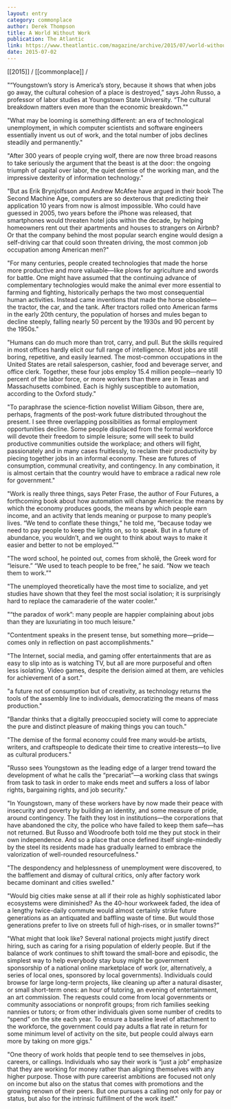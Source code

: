 ```yaml
---
layout: entry
category: commonplace
author: Derek Thompson
title: A World Without Work
publication: The Atlantic
link: https://www.theatlantic.com/magazine/archive/2015/07/world-without-work/395294/
date: 2015-07-02
---
```


[[2015]] / [[commonplace]] / 

"“Youngstown’s story is America’s story, because it shows that when jobs go away, the cultural cohesion of a place is destroyed,” says John Russo, a professor of labor studies at Youngstown State University. “The cultural breakdown matters even more than the economic breakdown.”"

"What may be looming is something different: an era of technological unemployment, in which computer scientists and software engineers essentially invent us out of work, and the total number of jobs declines steadily and permanently."

"After 300 years of people crying wolf, there are now three broad reasons to take seriously the argument that the beast is at the door: the ongoing triumph of capital over labor, the quiet demise of the working man, and the impressive dexterity of information technology."
 
"But as Erik Brynjolfsson and Andrew McAfee have argued in their book The Second Machine Age, computers are so dexterous that predicting their application 10 years from now is almost impossible. Who could have guessed in 2005, two years before the iPhone was released, that smartphones would threaten hotel jobs within the decade, by helping homeowners rent out their apartments and houses to strangers on Airbnb? Or that the company behind the most popular search engine would design a self-driving car that could soon threaten driving, the most common job occupation among American men?"

"For many centuries, people created technologies that made the horse more productive and more valuable—like plows for agriculture and swords for battle. One might have assumed that the continuing advance of complementary technologies would make the animal ever more essential to farming and fighting, historically perhaps the two most consequential human activities. Instead came inventions that made the horse obsolete—the tractor, the car, and the tank. After tractors rolled onto American farms in the early 20th century, the population of horses and mules began to decline steeply, falling nearly 50 percent by the 1930s and 90 percent by the 1950s."

"Humans can do much more than trot, carry, and pull. But the skills required in most offices hardly elicit our full range of intelligence. Most jobs are still boring, repetitive, and easily learned. The most-common occupations in the United States are retail salesperson, cashier, food and beverage server, and office clerk. Together, these four jobs employ 15.4 million people—nearly 10 percent of the labor force, or more workers than there are in Texas and Massachusetts combined. Each is highly susceptible to automation, according to the Oxford study."

"To paraphrase the science-fiction novelist William Gibson, there are, perhaps, fragments of the post-work future distributed throughout the present. I see three overlapping possibilities as formal employment opportunities decline. Some people displaced from the formal workforce will devote their freedom to simple leisure; some will seek to build productive communities outside the workplace; and others will fight, passionately and in many cases fruitlessly, to reclaim their productivity by piecing together jobs in an informal economy. These are futures of consumption, communal creativity, and contingency. In any combination, it is almost certain that the country would have to embrace a radical new role for government."
 
"Work is really three things, says Peter Frase, the author of Four Futures, a forthcoming book about how automation will change America: the means by which the economy produces goods, the means by which people earn income, and an activity that lends meaning or purpose to many people’s lives. “We tend to conflate these things,” he told me, “because today we need to pay people to keep the lights on, so to speak. But in a future of abundance, you wouldn’t, and we ought to think about ways to make it easier and better to not be employed.”"

"The word school, he pointed out, comes from skholē, the Greek word for “leisure.” “We used to teach people to be free,” he said. “Now we teach them to work.”"

"The unemployed theoretically have the most time to socialize, and yet studies have shown that they feel the most social isolation; it is surprisingly hard to replace the camaraderie of the water cooler."

"“the paradox of work”: many people are happier complaining about jobs than they are luxuriating in too much leisure."

"Contentment speaks in the present tense, but something more—pride—comes only in reflection on past accomplishments."

"The Internet, social media, and gaming offer entertainments that are as easy to slip into as is watching TV, but all are more purposeful and often less isolating. Video games, despite the derision aimed at them, are vehicles for achievement of a sort."

"a future not of consumption but of creativity, as technology returns the tools of the assembly line to individuals, democratizing the means of mass production."

"Bandar thinks that a digitally preoccupied society will come to appreciate the pure and distinct pleasure of making things you can touch."

"The demise of the formal economy could free many would-be artists, writers, and craftspeople to dedicate their time to creative interests—to live as cultural producers."

"Russo sees Youngstown as the leading edge of a larger trend toward the development of what he calls the “precariat”—a working class that swings from task to task in order to make ends meet and suffers a loss of labor rights, bargaining rights, and job security."

"In Youngstown, many of these workers have by now made their peace with insecurity and poverty by building an identity, and some measure of pride, around contingency. The faith they lost in institutions—the corporations that have abandoned the city, the police who have failed to keep them safe—has not returned. But Russo and Woodroofe both told me they put stock in their own independence. And so a place that once defined itself single-mindedly by the steel its residents made has gradually learned to embrace the valorization of well-rounded resourcefulness."
 
"The despondency and helplessness of unemployment were discovered, to the bafflement and dismay of cultural critics, only after factory work became dominant and cities swelled."

"Would big cities make sense at all if their role as highly sophisticated labor ecosystems were diminished? As the 40-hour workweek faded, the idea of a lengthy twice-daily commute would almost certainly strike future generations as an antiquated and baffling waste of time. But would those generations prefer to live on streets full of high-rises, or in smaller towns?"

"What might that look like? Several national projects might justify direct hiring, such as caring for a rising population of elderly people. But if the balance of work continues to shift toward the small-bore and episodic, the simplest way to help everybody stay busy might be government sponsorship of a national online marketplace of work (or, alternatively, a series of local ones, sponsored by local governments). Individuals could browse for large long-term projects, like cleaning up after a natural disaster, or small short-term ones: an hour of tutoring, an evening of entertainment, an art commission. The requests could come from local governments or community associations or nonprofit groups; from rich families seeking nannies or tutors; or from other individuals given some number of credits to “spend” on the site each year. To ensure a baseline level of attachment to the workforce, the government could pay adults a flat rate in return for some minimum level of activity on the site, but people could always earn more by taking on more gigs."

"One theory of work holds that people tend to see themselves in jobs, careers, or callings. Individuals who say their work is “just a job” emphasize that they are working for money rather than aligning themselves with any higher purpose. Those with pure careerist ambitions are focused not only on income but also on the status that comes with promotions and the growing renown of their peers. But one pursues a calling not only for pay or status, but also for the intrinsic fulfillment of the work itself."
